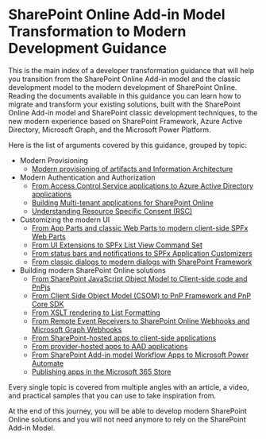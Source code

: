 # SharePoint Online Add-in Model Transformation to Modern Development Guidance
This is the main index of a developer transformation guidance that will help you transition from the SharePoint Online Add-in model and the classic development model to the modern development of SharePoint Online.
Reading the documents available in this guidance you can learn how to migrate and transform your existing solutions, built with the SharePoint Online Add-in model and SharePoint classic development techniques, to the new modern experience based on SharePoint Framework, Azure Active Directory, Microsoft Graph, and the Microsoft Power Platform.

Here is the list of arguments covered by this guidance, grouped by topic:

- Modern Provisioning
    * [Modern provisioning of artifacts and Information Architecture](./Modern-Provisioning.md)
- Modern Authentication and Authorization
    * [From Access Control Service applications to Azure Active Directory applications](./From-ACS-to-AAD-apps.md)
    * [Building Multi-tenant applications for SharePoint Online](./Multi-tenant-applications.md)
    * [Understanding Resource Specific Consent (RSC)](./Understanding-RSC-for-MSGraph-and-SharePoint-Online.md)
- Customizing the modern UI
    * [From App Parts and classic Web Parts to modern client-side SPFx Web Parts](./From-App-Parts-to-Modern-Web-Parts.md)
    * [From UI Extensions to SPFx List View Command Set](./From-UI-Extensions-to-ListView-Command-Sets.md)
    * [From status bars and notifications to SPFx Application Customizers](./From-Notifications-to-Application-Customizers.md)
    * [From classic dialogs to modern dialogs with SharePoint Framework](./From-classic-Dialogs-to-modern-Dialogs.md)
- Building modern SharePoint Online solutions
    * [From SharePoint JavaScript Object Model to Client-side code and PnPjs](./From-JSOM-to-Client-Side.md)
    * [From Client Side Object Model (CSOM) to PnP Framework and PnP Core SDK](./From-CSOM-to-PnP-Libraries.md)
    * [From XSLT rendering to List Formatting](./From-XSLT-to-List-Formatting.md)
    * [From Remote Event Receivers to SharePoint Online Webhooks and Microsoft Graph Webhooks](./From-Remote-Event-Receivers-to-Webhooks.md)
    - [From SharePoint-hosted apps to client-side applications](./From-SharePoint-Hosted-to-Client-Side.md)
    - [From provider-hosted apps to AAD applications](./From-Provider-Hosted-to-AAD-applications.md)
    * [From SharePoint Add-in model Workflow Apps to Microsoft Power Automate](./From-Workflow-Apps-to-Power-Automate.md)
    - [Publishing apps in the Microsoft 365 Store](./Publishing-apps-on-the-Microsoft-365-Store.md)

Every single topic is covered from multiple angles with an article, a video, and practical samples that you can use to take inspiration from.

At the end of this journey, you will be able to develop modern SharePoint Online solutions and you will not need anymore to rely on the SharePoint Add-in Model.
